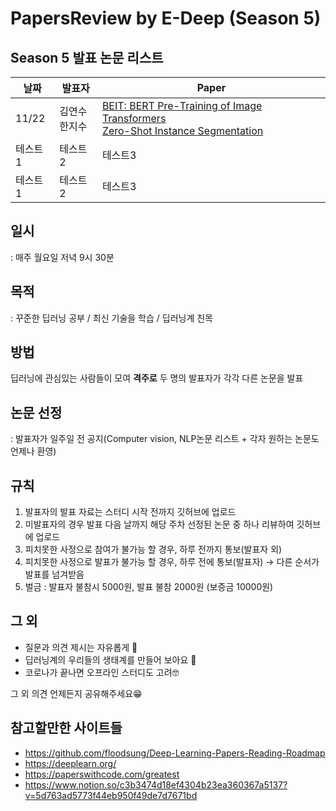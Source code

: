 # PapersReview by E-Deep (Season 5)

## Season 5 발표 논문 리스트

|날짜|발표자|Paper|
|------|---|---|
|11/22|김연수<br>한지수|[BEIT: BERT Pre-Training of Image Transformers](https://arxiv.org/pdf/2106.08254.pdf)<br>[Zero-Shot Instance Segmentation](https://arxiv.org/pdf/2104.06601.pdf)|
|테스트1|테스트2|테스트3|
|테스트1|테스트2|테스트3|


## 일시 
: 매주 월요일 저녁 9시 30분

## 목적
: 꾸준한 딥러닝 공부 / 최신 기술을 학습 / 딥러닝계 친목

## 방법
딥러닝에 관심있는 사람들이 모여 **격주로** 두 명의 발표자가 각각 다른 논문을 발표


## 논문 선정 
: 발표자가 일주일 전 공지(Computer vision, NLP논문 리스트 + 각자 원하는 논문도 언제나 환영)


## 규칙
1. 발표자의 발표 자료는 스터디 시작 전까지 깃허브에 업로드
2. 미발표자의 경우 발표 다음 날까지 해당 주차 선정된 논문 중 하나 리뷰하여 깃허브에 업로드
3. 피치못한 사정으로 참여가 불가능 할 경우, 하루 전까지 통보(발표자 외)
4. 피치못한 사정으로 발표가 불가능 할 경우, 하루 전에 통보(발표자) → 다른 순서가 발표를 넘겨받음
5. 벌금 : 발표자 불참시 5000원, 발표 불참 2000원 (보증금 10000원)


## 그 외

- 질문과 의견 제시는 자유롭게 🧐
- 딥러닝계의 우리들의 생태계를 만들어 보아요 🤪
- 코로나가 끝나면 오프라인 스터디도 고려🤓



그 외 의견 언제든지 공유해주세요😁



## 참고할만한 사이트들

- https://github.com/floodsung/Deep-Learning-Papers-Reading-Roadmap
- https://deeplearn.org/
- https://paperswithcode.com/greatest
- https://www.notion.so/c3b3474d18ef4304b23ea360367a5137?v=5d763ad5773f44eb950f49de7d7671bd


